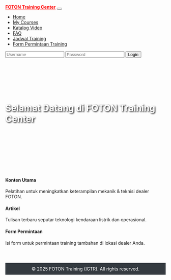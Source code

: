 
<!DOCTYPE html>
<html lang="id">
<head>
  <meta charset="UTF-8">
  <meta name="viewport" content="width=device-width, initial-scale=1.0">
  <title>FOTON Training Center</title>
  <!-- Bootstrap CDN -->
  <link href="https://cdn.jsdelivr.net/npm/bootstrap@5.3.0/dist/css/bootstrap.min.css" rel="stylesheet">
  <style>
    .navbar-brand {
      font-weight: bold;
      color: red;
    }
    .banner {
      background: url('https://via.placeholder.com/1200x300') no-repeat center center;
      background-size: cover;
      height: 300px;
      display: flex;
      align-items: center;
      justify-content: center;
      color: white;
      text-shadow: 2px 2px 4px #000;
    }
    .content-section {
      padding: 40px 0;
    }
    footer {
      background: #343a40;
      color: white;
      padding: 10px 0;
      text-align: center;
    }
  </style>
</head>
<body>

  <!-- Navbar -->
  <nav class="navbar navbar-expand-lg navbar-dark bg-dark">
    <div class="container-fluid">
      <a class="navbar-brand" href="#">FOTON Training Center</a>
      <button class="navbar-toggler" type="button" data-bs-toggle="collapse" data-bs-target="#navbarNav">
        <span class="navbar-toggler-icon"></span>
      </button>
      <div class="collapse navbar-collapse" id="navbarNav">
        <ul class="navbar-nav me-auto">
          <li class="nav-item"><a class="nav-link" href="#">Home</a></li>
          <li class="nav-item"><a class="nav-link" href="#">My Courses</a></li>
          <li class="nav-item"><a class="nav-link" href="#">Katalog Video</a></li>
          <li class="nav-item"><a class="nav-link" href="#">FAQ</a></li>
          <li class="nav-item"><a class="nav-link" href="#">Jadwal Training</a></li>
          <li class="nav-item"><a class="nav-link" href="#">Form Permintaan Training</a></li>
        </ul>
        <form id="loginForm" class="d-flex">
          <input class="form-control me-2" type="text" id="username" placeholder="Username">
          <input class="form-control me-2" type="password" id="password" placeholder="Password">
          <button class="btn btn-outline-success" type="submit">Login</button>
        </form>
      </div>
    </div>
  </nav>

  <!-- Banner -->
  <div class="banner">
    <h1>Selamat Datang di FOTON Training Center</h1>
  </div>

  <!-- Main Content -->
  <div class="container content-section">
    <div class="row text-center">
      <div class="col-md-4">
        <div class="p-4 border rounded bg-light">
          <h4>Konten Utama</h4>
          <p>Pelatihan untuk meningkatkan keterampilan mekanik & teknisi dealer FOTON.</p>
        </div>
      </div>
      <div class="col-md-4">
        <div class="p-4 border rounded bg-light">
          <h4>Artikel</h4>
          <p>Tulisan terbaru seputar teknologi kendaraan listrik dan operasional.</p>
        </div>
      </div>
      <div class="col-md-4">
        <div class="p-4 border rounded bg-light">
          <h4>Form Permintaan</h4>
          <p>Isi form untuk permintaan training tambahan di lokasi dealer Anda.</p>
        </div>
      </div>
    </div>
  </div>

  <!-- Footer -->
  <footer>
    <div class="container">
      &copy; 2025 FOTON Training (IGTR). All rights reserved.
    </div>
  </footer>

  <!-- Bootstrap JS -->
  <script src="https://cdn.jsdelivr.net/npm/bootstrap@5.3.0/dist/js/bootstrap.bundle.min.js"></script>

  <!-- Login Script -->
  <script>
    document.getElementById("loginForm").addEventListener("submit", function(e) {
      e.preventDefault();
      const username = document.getElementById("username").value;
      const password = document.getElementById("password").value;
     if (username === "admin" && password === "1234") {
  window.location.href = "dashboard.html";}
        alert("Login gagal. Username atau password salah.");
      }
    });
  </script>
</body>
</html>

